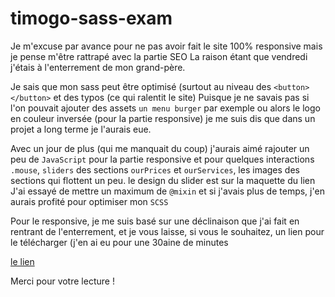 # timogo-sass-exam
Je m'excuse par avance pour ne pas avoir fait le site 100% responsive mais je pense m'être rattrapé avec la partie SEO
La raison étant que vendredi j'étais à l'enterrement de mon grand-père.

Je sais que mon sass peut être optimisé (surtout au niveau des `<button></button>` et des typos (ce qui ralentit le site)
Puisque je ne savais pas si l'on pouvait ajouter des assets `un menu burger` par exemple ou alors le logo en couleur inversée (pour la partie responsive) je me suis dis que dans un projet a long terme je l'aurais eue. 

Avec un jour de plus (qui me manquait du coup) j'aurais aimé rajouter un peu de `JavaScript` pour la partie responsive et pour quelques interactions
`.mouse`, `sliders` des sections `ourPrices` et `ourServices`,  les images des sections qui flottent un peu. le design du slider est sur la maquette du lien
J'ai essayé de mettre un maximum de `@mixin` et si j'avais plus de temps, j'en aurais profité pour optimiser mon `SCSS`

Pour le responsive, je me suis basé sur une déclinaison que j'ai fait en rentrant de l'enterrement, et je vous laisse, si vous le souhaitez, un lien pour le télécharger (j'en ai eu pour une 30aine de minutes

[le lien](https://we.tl/t-5Ybx4AKX4b)

Merci pour votre lecture !